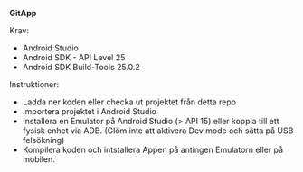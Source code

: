 **GitApp**

Krav:
- Android Studio
- Android SDK - API Level 25
- Android SDK Build-Tools 25.0.2

Instruktioner:
- Ladda ner koden eller checka ut projektet från detta repo
- Importera projektet i Android Studio
- Installera en Emulator på Android Studio (> API 15) eller koppla till ett fysisk enhet via ADB. (Glöm inte att aktivera Dev mode och sätta på USB felsökning)
- Kompilera koden och intstallera Appen på antingen Emulatorn eller på mobilen.